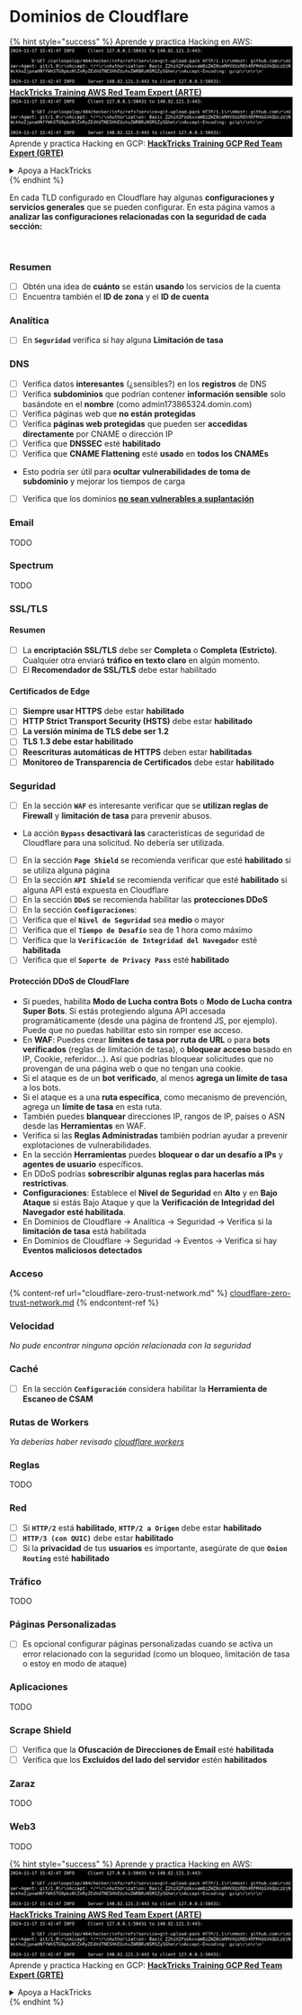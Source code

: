 # Dominios de Cloudflare

{% hint style="success" %}
Aprende y practica Hacking en AWS:<img src="../../.gitbook/assets/image (1).png" alt="" data-size="line">[**HackTricks Training AWS Red Team Expert (ARTE)**](https://training.hacktricks.xyz/courses/arte)<img src="../../.gitbook/assets/image (1).png" alt="" data-size="line">\
Aprende y practica Hacking en GCP: <img src="../../.gitbook/assets/image (2).png" alt="" data-size="line">[**HackTricks Training GCP Red Team Expert (GRTE)**<img src="../../.gitbook/assets/image (2).png" alt="" data-size="line">](https://training.hacktricks.xyz/courses/grte)

<details>

<summary>Apoya a HackTricks</summary>

* Revisa los [**planes de suscripción**](https://github.com/sponsors/carlospolop)!
* **Únete al** 💬 [**grupo de Discord**](https://discord.gg/hRep4RUj7f) o al [**grupo de telegram**](https://t.me/peass) o **síguenos** en **Twitter** 🐦 [**@hacktricks\_live**](https://twitter.com/hacktricks\_live)**.**
* **Comparte trucos de hacking enviando PRs a los** [**HackTricks**](https://github.com/carlospolop/hacktricks) y [**HackTricks Cloud**](https://github.com/carlospolop/hacktricks-cloud) repos de github.

</details>
{% endhint %}

En cada TLD configurado en Cloudflare hay algunas **configuraciones y servicios generales** que se pueden configurar. En esta página vamos a **analizar las configuraciones relacionadas con la seguridad de cada sección:**

<figure><img src="../../.gitbook/assets/image (101).png" alt=""><figcaption></figcaption></figure>

### Resumen

* [ ] Obtén una idea de **cuánto** se están **usando** los servicios de la cuenta
* [ ] Encuentra también el **ID de zona** y el **ID de cuenta**

### Analítica

* [ ] En **`Seguridad`** verifica si hay alguna **Limitación de tasa**

### DNS

* [ ] Verifica datos **interesantes** (¿sensibles?) en los **registros** de DNS
* [ ] Verifica **subdominios** que podrían contener **información sensible** solo basándote en el **nombre** (como admin173865324.domin.com)
* [ ] Verifica páginas web que **no están** **protegidas**
* [ ] Verifica **páginas web protegidas** que pueden ser **accedidas directamente** por CNAME o dirección IP
* [ ] Verifica que **DNSSEC** esté **habilitado**
* [ ] Verifica que **CNAME Flattening** esté **usado** en **todos los CNAMEs**
* Esto podría ser útil para **ocultar vulnerabilidades de toma de subdominio** y mejorar los tiempos de carga
* [ ] Verifica que los dominios [**no sean vulnerables a suplantación**](https://book.hacktricks.xyz/network-services-pentesting/pentesting-smtp#mail-spoofing)

### **Email**

TODO

### Spectrum

TODO

### SSL/TLS

#### **Resumen**

* [ ] La **encriptación SSL/TLS** debe ser **Completa** o **Completa (Estricto)**. Cualquier otra enviará **tráfico en texto claro** en algún momento.
* [ ] El **Recomendador de SSL/TLS** debe estar habilitado

#### Certificados de Edge

* [ ] **Siempre usar HTTPS** debe estar **habilitado**
* [ ] **HTTP Strict Transport Security (HSTS)** debe estar **habilitado**
* [ ] **La versión mínima de TLS debe ser 1.2**
* [ ] **TLS 1.3 debe estar habilitado**
* [ ] **Reescrituras automáticas de HTTPS** deben estar **habilitadas**
* [ ] **Monitoreo de Transparencia de Certificados** debe estar **habilitado**

### **Seguridad**

* [ ] En la sección **`WAF`** es interesante verificar que se **utilizan reglas de Firewall** y **limitación de tasa** para prevenir abusos.
* La acción **`Bypass`** **desactivará las** características de seguridad de Cloudflare para una solicitud. No debería ser utilizada.
* [ ] En la sección **`Page Shield`** se recomienda verificar que esté **habilitado** si se utiliza alguna página
* [ ] En la sección **`API Shield`** se recomienda verificar que esté **habilitado** si alguna API está expuesta en Cloudflare
* [ ] En la sección **`DDoS`** se recomienda habilitar las **protecciones DDoS**
* [ ] En la sección **`Configuraciones`**:
* [ ] Verifica que el **`Nivel de Seguridad`** sea **medio** o mayor
* [ ] Verifica que el **`Tiempo de Desafío`** sea de 1 hora como máximo
* [ ] Verifica que la **`Verificación de Integridad del Navegador`** esté **habilitada**
* [ ] Verifica que el **`Soporte de Privacy Pass`** esté **habilitado**

#### **Protección DDoS de CloudFlare**

* Si puedes, habilita **Modo de Lucha contra Bots** o **Modo de Lucha contra Super Bots**. Si estás protegiendo alguna API accesada programáticamente (desde una página de frontend JS, por ejemplo). Puede que no puedas habilitar esto sin romper ese acceso.
* En **WAF**: Puedes crear **límites de tasa por ruta de URL** o para **bots verificados** (reglas de limitación de tasa), o **bloquear acceso** basado en IP, Cookie, referidor...). Así que podrías bloquear solicitudes que no provengan de una página web o que no tengan una cookie.
* Si el ataque es de un **bot verificado**, al menos **agrega un límite de tasa** a los bots.
* Si el ataque es a una **ruta específica**, como mecanismo de prevención, agrega un **límite de tasa** en esta ruta.
* También puedes **blanquear** direcciones IP, rangos de IP, países o ASN desde las **Herramientas** en WAF.
* Verifica si las **Reglas Administradas** también podrían ayudar a prevenir explotaciones de vulnerabilidades.
* En la sección **Herramientas** puedes **bloquear o dar un desafío a IPs** y **agentes de usuario** específicos.
* En DDoS podrías **sobrescribir algunas reglas para hacerlas más restrictivas**.
* **Configuraciones**: Establece el **Nivel de Seguridad** en **Alto** y en **Bajo Ataque** si estás Bajo Ataque y que la **Verificación de Integridad del Navegador esté habilitada**.
* En Dominios de Cloudflare -> Analítica -> Seguridad -> Verifica si la **limitación de tasa** está habilitada
* En Dominios de Cloudflare -> Seguridad -> Eventos -> Verifica si hay **Eventos maliciosos detectados**

### Acceso

{% content-ref url="cloudflare-zero-trust-network.md" %}
[cloudflare-zero-trust-network.md](cloudflare-zero-trust-network.md)
{% endcontent-ref %}

### Velocidad

_No pude encontrar ninguna opción relacionada con la seguridad_

### Caché

* [ ] En la sección **`Configuración`** considera habilitar la **Herramienta de Escaneo de CSAM**

### **Rutas de Workers**

_Ya deberías haber revisado_ [_cloudflare workers_](./#workers)

### Reglas

TODO

### Red

* [ ] Si **`HTTP/2`** está **habilitado**, **`HTTP/2 a Origen`** debe estar **habilitado**
* [ ] **`HTTP/3 (con QUIC)`** debe estar **habilitado**
* [ ] Si la **privacidad** de tus **usuarios** es importante, asegúrate de que **`Onion Routing`** esté **habilitado**

### **Tráfico**

TODO

### Páginas Personalizadas

* [ ] Es opcional configurar páginas personalizadas cuando se activa un error relacionado con la seguridad (como un bloqueo, limitación de tasa o estoy en modo de ataque)

### Aplicaciones

TODO

### Scrape Shield

* [ ] Verifica que la **Ofuscación de Direcciones de Email** esté **habilitada**
* [ ] Verifica que los **Excluidos del lado del servidor** estén **habilitados**

### **Zaraz**

TODO

### **Web3**

TODO

{% hint style="success" %}
Aprende y practica Hacking en AWS:<img src="../../.gitbook/assets/image (1).png" alt="" data-size="line">[**HackTricks Training AWS Red Team Expert (ARTE)**](https://training.hacktricks.xyz/courses/arte)<img src="../../.gitbook/assets/image (1).png" alt="" data-size="line">\
Aprende y practica Hacking en GCP: <img src="../../.gitbook/assets/image (2).png" alt="" data-size="line">[**HackTricks Training GCP Red Team Expert (GRTE)**<img src="../../.gitbook/assets/image (2).png" alt="" data-size="line">](https://training.hacktricks.xyz/courses/grte)

<details>

<summary>Apoya a HackTricks</summary>

* Revisa los [**planes de suscripción**](https://github.com/sponsors/carlospolop)!
* **Únete al** 💬 [**grupo de Discord**](https://discord.gg/hRep4RUj7f) o al [**grupo de telegram**](https://t.me/peass) o **síguenos** en **Twitter** 🐦 [**@hacktricks\_live**](https://twitter.com/hacktricks\_live)**.**
* **Comparte trucos de hacking enviando PRs a los** [**HackTricks**](https://github.com/carlospolop/hacktricks) y [**HackTricks Cloud**](https://github.com/carlospolop/hacktricks-cloud) repos de github.

</details>
{% endhint %}
